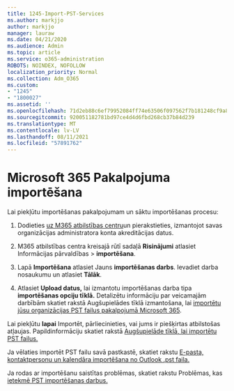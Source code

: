 ```yaml
---
title: 1245-Import-PST-Services
ms.author: markjjo
author: markjjo
manager: lauraw
ms.date: 04/21/2020
ms.audience: Admin
ms.topic: article
ms.service: o365-administration
ROBOTS: NOINDEX, NOFOLLOW
localization_priority: Normal
ms.collection: Adm_O365
ms.custom:
- "1245"
- "1800027"
ms.assetid: ''
ms.openlocfilehash: 71d2eb88c6ef79952084ff74e63506f097562f7b181248cf9a83ddc56dbffb2a
ms.sourcegitcommit: 920051182781bd97ce4d4d6fbd268cb37b84d239
ms.translationtype: MT
ms.contentlocale: lv-LV
ms.lasthandoff: 08/11/2021
ms.locfileid: "57891762"
---
```

# <a name="microsoft-365-import-service"></a>Microsoft 365 Pakalpojuma importēšana

Lai piekļūtu importēšanas pakalpojumam un sāktu importēšanas procesu:

1. Dodieties [uz M365 atbilstības centru](https://compliance.microsoft.com/)un pierakstieties, izmantojot savas organizācijas administratora konta akreditācijas datus.

1. M365 atbilstības centra kreisajā rūtī sadaļā **Risinājumi** atlasiet Informācijas pārvaldības   >  **importēšana**.

1. Lapā **Importēšana** atlasiet Jauns **importēšanas darbs**. Ievadiet darba nosaukumu un atlasiet **Tālāk**.

1. Atlasiet **Upload datus,** lai izmantotu importēšanas darba tipa **importēšanas opciju tīklā.** Detalizētu informāciju par veicamajām darbībām skatiet rakstā Augšupielādes tīklā izmantošana, lai [importētu jūsu organizācijas PST failus pakalpojumā Microsoft 365](https://docs.microsoft.com/compliance/use-network-upload-to-import-pst-files).

Lai piekļūtu **lapai** Importēt, pārliecinieties, vai jums ir piešķirtas atbilstošas atļaujas. Papildinformāciju skatiet rakstā [Augšupielāde tīklā, lai importētu PST failus.](https://docs.microsoft.com/microsoft-365/compliance/importing-pst-files-to-office-365#using-network-upload-to-import-pst-files)

Ja vēlaties importēt PST failu savā pastkastē, skatiet rakstu [E-pasta, kontaktpersonu un kalendāra importēšana no Outlook .pst faila.](https://support.office.com/article/import-email-contacts-and-calendar-from-an-outlook-pst-file-431a8e9a-f99f-4d5f-ae48-ded54b3440ac)

Ja rodas ar importēšanu saistītas problēmas, skatiet rakstu Problēmas, kas [ietekmē PST importēšanas darbus.](https://docs.microsoft.com/office365/troubleshoot/pst-import-service/issues-with-pst-import-job)

